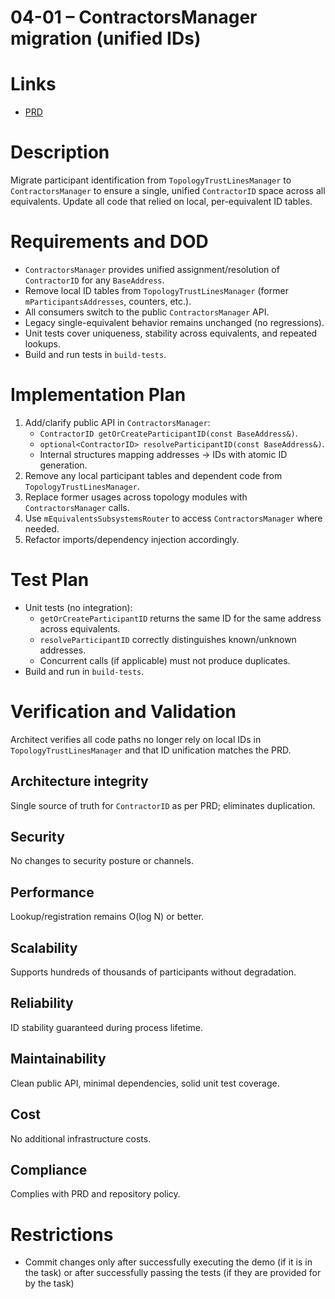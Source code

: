 # 04-01 – ContractorsManager migration (unified IDs)

# Links
- [PRD](../../../prd/vtcpd/04-exchange-flow-calculation.md)

# Description
Migrate participant identification from `TopologyTrustLinesManager` to `ContractorsManager` to ensure a single, unified `ContractorID` space across all equivalents. Update all code that relied on local, per-equivalent ID tables.

# Requirements and DOD
- `ContractorsManager` provides unified assignment/resolution of `ContractorID` for any `BaseAddress`.
- Remove local ID tables from `TopologyTrustLinesManager` (former `mParticipantsAddresses`, counters, etc.).
- All consumers switch to the public `ContractorsManager` API.
- Legacy single-equivalent behavior remains unchanged (no regressions).
- Unit tests cover uniqueness, stability across equivalents, and repeated lookups.
- Build and run tests in `build-tests`.

# Implementation Plan
1. Add/clarify public API in `ContractorsManager`:
   - `ContractorID getOrCreateParticipantID(const BaseAddress&)`.
   - `optional<ContractorID> resolveParticipantID(const BaseAddress&)`.
   - Internal structures mapping addresses → IDs with atomic ID generation.
2. Remove any local participant tables and dependent code from `TopologyTrustLinesManager`.
3. Replace former usages across topology modules with `ContractorsManager` calls.
4. Use `mEquivalentsSubsystemsRouter` to access `ContractorsManager` where needed.
5. Refactor imports/dependency injection accordingly.

# Test Plan
- Unit tests (no integration):
  - `getOrCreateParticipantID` returns the same ID for the same address across equivalents.
  - `resolveParticipantID` correctly distinguishes known/unknown addresses.
  - Concurrent calls (if applicable) must not produce duplicates.
- Build and run in `build-tests`.

# Verification and Validation
Architect verifies all code paths no longer rely on local IDs in `TopologyTrustLinesManager` and that ID unification matches the PRD.

## Architecture integrity
Single source of truth for `ContractorID` as per PRD; eliminates duplication.

## Security
No changes to security posture or channels.

## Performance
Lookup/registration remains O(log N) or better.

## Scalability
Supports hundreds of thousands of participants without degradation.

## Reliability
ID stability guaranteed during process lifetime.

## Maintainability
Clean public API, minimal dependencies, solid unit test coverage.

## Cost
No additional infrastructure costs.

## Compliance
Complies with PRD and repository policy.

# Restrictions
- Commit changes only after successfully executing the demo (if it is in the task) or after successfully passing the tests (if they are provided for by the task)

